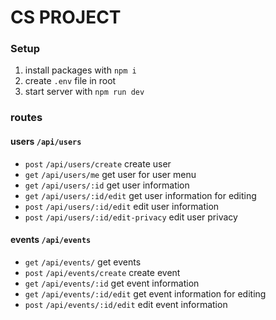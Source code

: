 # CS PROJECT

### Setup

1. install packages with `npm i`
2. create `.env` file in root
3. start server with `npm run dev`

### routes

#### users `/api/users`

- `post` `/api/users/create` create user
- `get` `/api/users/me` get user for user menu
- `get` `/api/users/:id` get user information
- `get` `/api/users/:id/edit` get user information for editing
- `post` `/api/users/:id/edit` edit user information
- `post` `/api/users/:id/edit-privacy` edit user privacy

#### events `/api/events`

- `get` `/api/events/` get events
- `post` `/api/events/create` create event
- `get` `/api/events/:id` get event information
- `get` `/api/events/:id/edit` get event information for editing
- `post` `/api/events/:id/edit` edit event information
